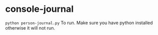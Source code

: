 # console-journal

`python person-journal.py` To run. Make sure you have python installed otherwise it will not run.
